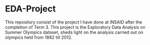 # EDA-Project
This repository consist of the project I have done at INSAID after the completion of Term 3. This project is the Exploratory Data Analysis on Summer Olympics dataset, sheds light on the analysis carried out on olympics held from 1882 till 2012.
